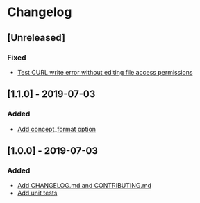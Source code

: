 # Changelog

## [Unreleased]
### Fixed
 - [Test CURL write error without editing file access permissions](f0c2afa63c122b101088b7be821cb8a5f4697b1b)

## [1.1.0] - 2019-07-03
### Added
 - [Add concept_format option](51f0116be25b565b1d36c0499e6d59a0f5fc523c)

## [1.0.0] - 2019-07-03
### Added
 - [Add CHANGELOG.md and CONTRIBUTING.md](3f52ff44962708b1f7be46c5ee284503ca9b1e37)
 - [Add unit tests](8d265c2d08a57164aced7c09b39e4d8f02c491e9)
